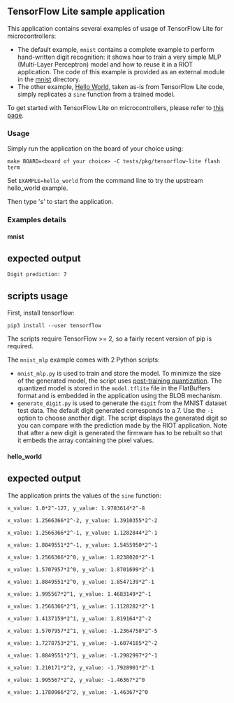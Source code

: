 ## TensorFlow Lite sample application

This application contains several examples of usage of TensorFlow Lite for
microcontrollers:
- The default example, `mnist` contains a complete example to perform
  hand-written digit recognition: it shows how to train a very simple
  MLP (Multi-Layer Perceptron) model and how to reuse it in a RIOT application.
  The code of this example is provided as an external module in the
  [mnist](mnist) directory.
- The other example, [Hello World](https://githubfast.com/tensorflow/tensorflow/tree/master/tensorflow/lite/micro/examples/hello_world),
  taken as-is from TensorFlow Lite code, simply replicates a `sine` function
  from a trained model.

To get started with TensorFlow Lite on microcontrollers, please refer to
[this page](https://www.tensorflow.org/lite/microcontrollers).

### Usage

Simply run the application on the board of your choice using:

    make BOARD=<board of your choice> -C tests/pkg/tensorflow-lite flash term

Set `EXAMPLE=hello_world` from the command line to try the upstream hello_world
example.

Then type 's' to start the application.

### Examples details

#### mnist

expected output
---------------

```
Digit prediction: 7
```

scripts usage
-------------

First, install tensorflow:

```
pip3 install --user tensorflow
```

The scripts require TensorFlow >= 2, so a fairly recent version of pip is
required.

The `mnist_mlp` example comes with 2 Python scripts:
- `mnist_mlp.py` is used to train and store the model. To minimize the size of
  the generated model, the script uses
  [post-training quantization](https://www.tensorflow.org/lite/performance/post_training_quantization).
  The quantized model is stored in the `model.tflite` file in the FlatBuffers
  format and is embedded in the application using the BLOB mechanism.
- `generate_digit.py` is used to generate the `digit` from the MNIST dataset
  test data. The default digit generated corresponds to a 7.
  Use the `-i` option to choose another digit. The script displays the
  generated digit so you can compare with the prediction made by the RIOT
  application.
  Note that after a new digit is generated the firmware has to be rebuilt so
  that it embeds the array containing the pixel values.

#### hello_world

expected output
---------------

The application prints the values of the `sine` function:
```
x_value: 1.0*2^-127, y_value: 1.9783614*2^-8

x_value: 1.2566366*2^-2, y_value: 1.3910355*2^-2

x_value: 1.2566366*2^-1, y_value: 1.1282844*2^-1

x_value: 1.8849551*2^-1, y_value: 1.5455950*2^-1

x_value: 1.2566366*2^0, y_value: 1.8238020*2^-1

x_value: 1.5707957*2^0, y_value: 1.8701699*2^-1

x_value: 1.8849551*2^0, y_value: 1.8547139*2^-1

x_value: 1.995567*2^1, y_value: 1.4683149*2^-1

x_value: 1.2566366*2^1, y_value: 1.1128282*2^-1

x_value: 1.4137159*2^1, y_value: 1.819164*2^-2

x_value: 1.5707957*2^1, y_value: -1.2364758*2^-5

x_value: 1.7278753*2^1, y_value: -1.6074185*2^-2

x_value: 1.8849551*2^1, y_value: -1.2982997*2^-1

x_value: 1.210171*2^2, y_value: -1.7928901*2^-1

x_value: 1.995567*2^2, y_value: -1.46367*2^0

x_value: 1.1780966*2^2, y_value: -1.46367*2^0
```
